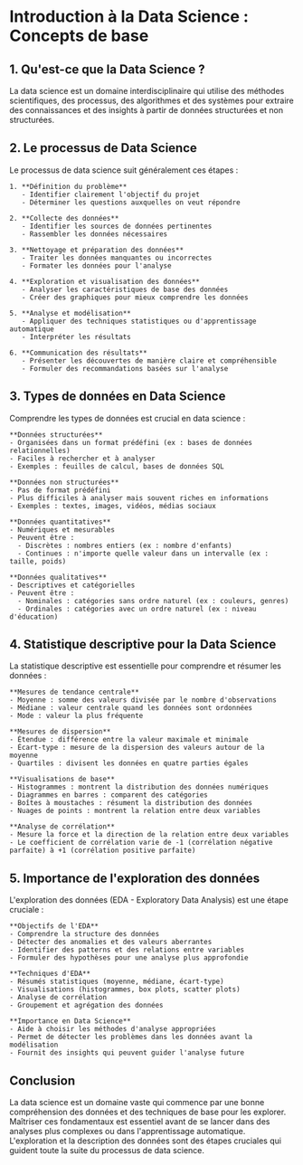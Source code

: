 # Introduction à la Data Science : Concepts de base

## 1. Qu'est-ce que la Data Science ?

La data science est un domaine interdisciplinaire qui utilise des méthodes scientifiques, des processus, des algorithmes et des systèmes pour extraire des connaissances et des insights à partir de données structurées et non structurées.

## 2. Le processus de Data Science

Le processus de data science suit généralement ces étapes :

```{toggle}
1. **Définition du problème** 
   - Identifier clairement l'objectif du projet
   - Déterminer les questions auxquelles on veut répondre

2. **Collecte des données**
   - Identifier les sources de données pertinentes
   - Rassembler les données nécessaires

3. **Nettoyage et préparation des données**
   - Traiter les données manquantes ou incorrectes
   - Formater les données pour l'analyse

4. **Exploration et visualisation des données**
   - Analyser les caractéristiques de base des données
   - Créer des graphiques pour mieux comprendre les données

5. **Analyse et modélisation**
   - Appliquer des techniques statistiques ou d'apprentissage automatique
   - Interpréter les résultats

6. **Communication des résultats**
   - Présenter les découvertes de manière claire et compréhensible
   - Formuler des recommandations basées sur l'analyse
```

## 3. Types de données en Data Science

Comprendre les types de données est crucial en data science :

```{toggle}
**Données structurées**
- Organisées dans un format prédéfini (ex : bases de données relationnelles)
- Faciles à rechercher et à analyser
- Exemples : feuilles de calcul, bases de données SQL

**Données non structurées**
- Pas de format prédéfini
- Plus difficiles à analyser mais souvent riches en informations
- Exemples : textes, images, vidéos, médias sociaux

**Données quantitatives**
- Numériques et mesurables
- Peuvent être :
  - Discrètes : nombres entiers (ex : nombre d'enfants)
  - Continues : n'importe quelle valeur dans un intervalle (ex : taille, poids)

**Données qualitatives**
- Descriptives et catégorielles
- Peuvent être :
  - Nominales : catégories sans ordre naturel (ex : couleurs, genres)
  - Ordinales : catégories avec un ordre naturel (ex : niveau d'éducation)
```

## 4. Statistique descriptive pour la Data Science

La statistique descriptive est essentielle pour comprendre et résumer les données :

```{toggle}
**Mesures de tendance centrale**
- Moyenne : somme des valeurs divisée par le nombre d'observations
- Médiane : valeur centrale quand les données sont ordonnées
- Mode : valeur la plus fréquente

**Mesures de dispersion**
- Étendue : différence entre la valeur maximale et minimale
- Écart-type : mesure de la dispersion des valeurs autour de la moyenne
- Quartiles : divisent les données en quatre parties égales

**Visualisations de base**
- Histogrammes : montrent la distribution des données numériques
- Diagrammes en barres : comparent des catégories
- Boîtes à moustaches : résument la distribution des données
- Nuages de points : montrent la relation entre deux variables

**Analyse de corrélation**
- Mesure la force et la direction de la relation entre deux variables
- Le coefficient de corrélation varie de -1 (corrélation négative parfaite) à +1 (corrélation positive parfaite)
```

## 5. Importance de l'exploration des données

L'exploration des données (EDA - Exploratory Data Analysis) est une étape cruciale :

```{toggle}
**Objectifs de l'EDA**
- Comprendre la structure des données
- Détecter des anomalies et des valeurs aberrantes
- Identifier des patterns et des relations entre variables
- Formuler des hypothèses pour une analyse plus approfondie

**Techniques d'EDA**
- Résumés statistiques (moyenne, médiane, écart-type)
- Visualisations (histogrammes, box plots, scatter plots)
- Analyse de corrélation
- Groupement et agrégation des données

**Importance en Data Science**
- Aide à choisir les méthodes d'analyse appropriées
- Permet de détecter les problèmes dans les données avant la modélisation
- Fournit des insights qui peuvent guider l'analyse future
```

## Conclusion

La data science est un domaine vaste qui commence par une bonne compréhension des données et des techniques de base pour les explorer. Maîtriser ces fondamentaux est essentiel avant de se lancer dans des analyses plus complexes ou dans l'apprentissage automatique. L'exploration et la description des données sont des étapes cruciales qui guident toute la suite du processus de data science.

